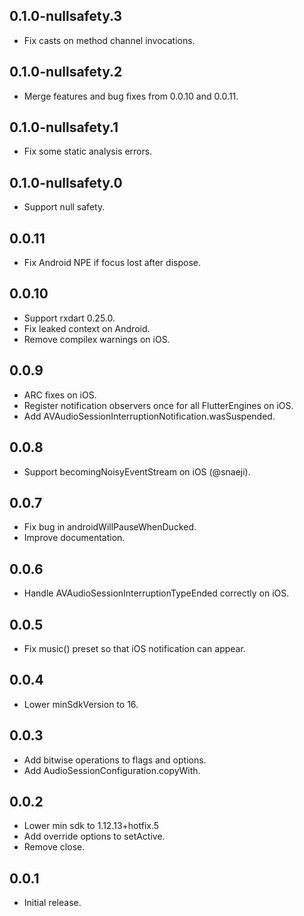 ## 0.1.0-nullsafety.3

* Fix casts on method channel invocations.

## 0.1.0-nullsafety.2

* Merge features and bug fixes from 0.0.10 and 0.0.11.

## 0.1.0-nullsafety.1

* Fix some static analysis errors.

## 0.1.0-nullsafety.0

* Support null safety.

## 0.0.11

* Fix Android NPE if focus lost after dispose.

## 0.0.10

* Support rxdart 0.25.0.
* Fix leaked context on Android.
* Remove compilex warnings on iOS.

## 0.0.9

* ARC fixes on iOS.
* Register notification observers once for all FlutterEngines on iOS.
* Add AVAudioSessionInterruptionNotification.wasSuspended.

## 0.0.8

* Support becomingNoisyEventStream on iOS (@snaeji).

## 0.0.7

* Fix bug in androidWillPauseWhenDucked.
* Improve documentation.

## 0.0.6

* Handle AVAudioSessionInterruptionTypeEnded correctly on iOS.

## 0.0.5

* Fix music() preset so that iOS notification can appear.

## 0.0.4

* Lower minSdkVersion to 16.

## 0.0.3

* Add bitwise operations to flags and options.
* Add AudioSessionConfiguration.copyWith.

## 0.0.2

* Lower min sdk to 1.12.13+hotfix.5
* Add override options to setActive.
* Remove close.

## 0.0.1

* Initial release.

